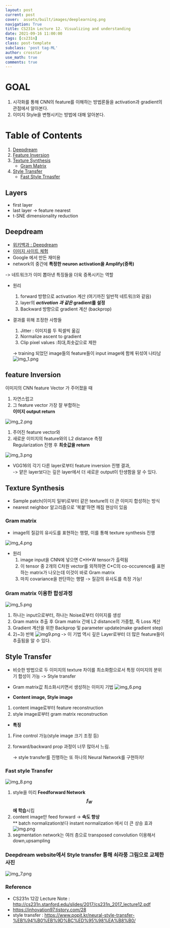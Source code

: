 ```yaml
---
layout: post
current: post
cover:  assets/built/images/deeplearning.png
navigation: True
title: CS231n Lecture 12. Visualizing and understanding
date: 2021-09-16 11:00:00
tags: [cs231n]
class: post-template
subclass: 'post tag-ML'
author: crosstar
use_math: true
comments: true  
---
```


# GOAL
1. 시각화를 통해 CNN의 feature를 이해하는 방법론들을 activation과 gradient의 관점에서 알아본다.
2. 이미지 Style을 변형시키는 방법에 대해 알아본다.

# Table of Contents
1. [Deepdream](#deepdream)
2. [Feature Inversion](#feature-inversion)
3. [Texture Synthesis](#texture-synthesis)
   - [Gram Matrix](#gram-matrix)
4. [Style Transfer](#style-transfer)  
   - [Fast Style Trnasfer](#fast-style-transfer)
## Layers
   - first layer
   - last layer -> feature nearest
   - t-SNE dimensionality reduction
## Deepdream
- [위키백과 : Deepdream](https://en.wikipedia.org/wiki/DeepDream)  
- [이미지 사이트 체험](https://deepdreamgenerator.com/)
- Google 에서 만든 재미용
- network의 중간에 **특정한 neuron activation을 Amplify(증폭)**  

-> 네트워크가 이미 뽑아낸 특징들을 더욱 증폭시키는 역할

- 원리
  1. forward 방향으로 activation 계산 (여기까진 일반적 네트워크와 같음)
  2. layer의 **_activation 과 같은_ gradient를 설정** 
  3. Backward 방향으로 gradient 계산 (backprop)

- 결과를 위해 조정한 사항들  
  1. Jitter : 이미지를 두 픽셀씩 옮김
  2. Normalize ascent to gradient 
  3. Clip pixel values :최대,최솟값으로 제한

  -> training 되었던 image들의 feature들이 input image에 함께 뒤섞여 나타남
![img_1.png](../../assets/built/images/img_1.png)


## feature Inversion

이미지의 CNN feature Vector 가 주어졌을 때
1. 자연스럽고
2. 그 feature vector 가장 잘 부합하는  
**이미지 output return**

![img_2.png](../../assets/built/images/img_2.png)

1. 주어진 feature vector와
2. 새로운 이미지의 feature와의 L2 distance 측정   
Regularization 진행 후 **최솟값을 return**

![img_3.png](../../assets/built/images/img_3.png)
- VGG16의 각기 다른 layer로부터 feature inversion 진행 결과,  
    -> 얕은 layer보다는 깊은 layer에서 더 새로운 output이 탄생함을 알 수 있다.

## Texture Synthesis
- Sample patch(이미지 일부)로부터 같은 texture의 더 큰 이미지 합성하는 방식
- nearest neighbor 알고리즘으로 '복붙'하면 깨짐 현상이 있음

### Gram matrix
- image의 질감의 유사도를 표현하는 행렬, 이를 통해 texture synthesis 진행

![img_4.png](../../assets/built/images/img_4.png)
- 원리  
  1) image input을 CNN에 넣으면 C\*H\*W tensor가 출력됨  
  2) 이 tensor 중 2개의 C차원 vector를 외적하면 C\*C의 co-occurence를 표현하는 matrix가 나오는데 이것이 바로 Gram matrix  
  3) 마치 covariance을 판단하는 행렬 -> 질감의 유사도를 측정 가능!

### Gram matrix 이용한 합성과정
![img_5.png](../../assets/built/images/img_5.png)
1) 하나는 input으로부터, 하나는 Noise로부터 이미지를 생성  
2) Gram matrix 추출 후 Gram matrix 간에 L2 distance의 가중합, 즉 Loss 계산  
3) Gradient 계산을 위한 Backprop 및 parameter update(make gradient step)  
4) 2)~3) 반복
![img9.png](../../assets/built/images/img9.png)
-> 이 기법 역시 깊은 Layer로부터 더 많은 feature들이 추출됨을 알 수 있다.


## Style Transfer
- 비슷한 방법으로 두 이미지의 texture 차이를 최소화함으로서 특정 이미지의 분위기 합성이 가능
-> Style transfer
- Gram matrix값 최소화시키면서 생성하는 이미지 기법
![img_6.png](../../assets/built/images/img_6.png)

- **Content image, Style image**
1) content image로부터 feature reconstruction  
2) style image로부터 gram matrix reconstruction  

- **특징**
1) Fine control 가능(style image 크기 조정 등)  
2) forward/backward prop 과정이 너무 많아서 느림.

    -> style transfer를 진행하는 또 하나의 Neural Network를 구현하자! 

### Fast style Transfer
![img_8.png](../../assets/built/images/img_8.png)
1) style을 미리 **Feedforward Network $$f_W$$ 에 학습**시킴  
2) content image만 feed forward -> **속도 향상**  
   ** batch normalization보다 instant normalization 에서 더 큰 상승 효과  
    ![img.png](../../assets/built/images/img9.png)
3) segmentation network는 여러 층으로 transposed convolution 이용해서 down,upsampling  


### Deepdream website에서 Style transfer 통해 쇠라풍 그림으로 교체한 사진 
![img_7.png](../../assets/built/images/img_7.png)


### Reference
- CS231n 12강 Lecture Note : http://cs231n.stanford.edu/slides/2017/cs231n_2017_lecture12.pdf
- https://inhovation97.tistory.com/28
- style transfer : https://www.popit.kr/neural-style-transfer-%EB%94%B0%EB%9D%BC%ED%95%98%EA%B8%B0/